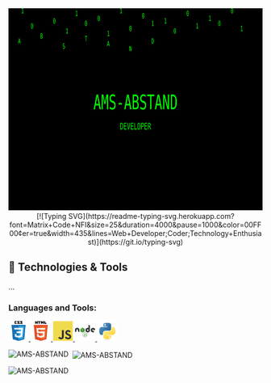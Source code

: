 <div align="center">
  <img src="./matrix-background.svg" width="800" height="400" alt="Matrix Style Animation">
  [![Typing SVG](https://readme-typing-svg.herokuapp.com?font=Matrix+Code+NFI&size=25&duration=4000&pause=1000&color=00FF00&center=true&width=435&lines=Web+Developer;Coder;Technology+Enthusiast)](https://git.io/typing-svg)
</div>

## 🔧 Technologies & Tools
...
<p align="left">
</p>

<h3 align="left">Languages and Tools:</h3>
<p align="left">
  <a href="https://www.w3schools.com/css/" target="_blank" rel="noreferrer">
    <img src="https://raw.githubusercontent.com/devicons/devicon/master/icons/css3/css3-original-wordmark.svg" alt="css3" width="40" height="40"/>
  </a>
  <a href="https://www.w3.org/html/" target="_blank" rel="noreferrer">
    <img src="https://raw.githubusercontent.com/devicons/devicon/master/icons/html5/html5-original-wordmark.svg" alt="html5" width="40" height="40"/>
  </a>
  <a href="https://developer.mozilla.org/en-US/docs/Web/JavaScript" target="_blank" rel="noreferrer">
    <img src="https://raw.githubusercontent.com/devicons/devicon/master/icons/javascript/javascript-original.svg" alt="javascript" width="40" height="40"/>
  </a>
  <a href="https://nodejs.org" target="_blank" rel="noreferrer">
    <img src="https://raw.githubusercontent.com/devicons/devicon/master/icons/nodejs/nodejs-original-wordmark.svg" alt="nodejs" width="40" height="40"/>
  </a>
  <a href="https://www.python.org" target="_blank" rel="noreferrer">
    <img src="https://raw.githubusercontent.com/devicons/devicon/master/icons/python/python-original.svg" alt="python" width="40" height="40"/>
  </a>
</p>

<p>
  <img align="left" src="https://github-readme-stats.vercel.app/api/top-langs?username=AMS-ABSTAND&show_icons=true&locale=en&layout=compact&theme=dark" alt="AMS-ABSTAND" />
</p>

<p>&nbsp;
  <img align="center" src="https://github-readme-stats.vercel.app/api?username=AMS-ABSTAND&show_icons=true&locale=en&theme=dark" alt="AMS-ABSTAND" />
</p>

<p align="left">
  <img src="https://komarev.com/ghpvc/?username=AMS-ABSTAND&label=Profile%20views&color=0e75b6&style=flat" alt="AMS-ABSTAND" />
</p>
